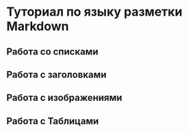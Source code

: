 # Туториал по языку разметки Markdown

## Работа со списками

## Работа с заголовками

## Работа с изображениями

## Работа с Таблицами